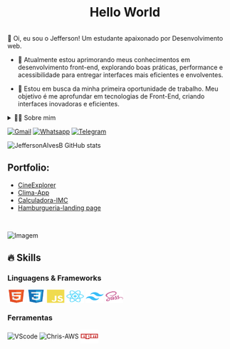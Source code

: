 <!--título-->
<div id="user-content-toc">
  <ul align="center">
    <summary><h1 style="display: inline-block">Hello World</h1></summary>
</div>

<!-- Presentation -->
<p>
  👋 Oi, eu sou o Jefferson! Um estudante apaixonado por Desenvolvimento web.

  - 🌱 Atualmente estou aprimorando meus conhecimentos em desenvolvimento front-end, explorando boas práticas, performance e acessibilidade para entregar interfaces mais eficientes e envolventes.

  - 🔭 Estou em busca da minha primeira oportunidade de trabalho. Meu objetivo é me aprofundar em tecnologias de Front-End, criando interfaces inovadoras e eficientes. 
</p>

<!-- Dropdown -->
<details>
  <summary>👨‍💻 Sobre mim</summary>

  - 💬  Tenho 20 anos e já possuo experiência em HTML, CSS e JavaScript. Criei sites para divulgar as redes sociais de pessoas, o que me ajudou a aplicar esses conhecimentos na prática. Durante o ensino médio, tive a oportunidade de apresentar diversos projetos que me ajudaram a aprimorar minha comunicação, criatividade e trabalho em equipe.

  - ⚡ Gosto de ler, assistir filmes e ouvir músicas! Acredito que nossos interesses pessoais ajudam a ter uma visão mais ampla das coisas e a resolver problemas de forma mais criativa...
</details>

<!-- Links -->
[![Gmail](https://img.shields.io/badge/Gmail-D14836?style=for-the-badge&logo=gmail&logoColor=white)](mailto:alvesjefferson1288@gmail.com)
[![Whatsapp](https://img.shields.io/badge/WhatsApp-25D366?style=for-the-badge&logo=whatsapp&logoColor=white
)](https://wa.link/i7ifcd)
[![Telegram](https://img.shields.io/badge/Telegram-2CA5E0?style=for-the-badge&logo=telegram&logoColor=white)](HTTPS://t.me/Jeff2818)


<!-- GithubStats -->
![JeffersonAlvesB GitHub stats](https://github-readme-stats.vercel.app/api?username=JeffersonAlvesB&show_icons=true&theme=gotham)


<!-- Portfolio -->
## Portfolio:
- [CineExplorer](https://github.com/JeffersonAlvesB/CineExplorer)
- [Clima-App](https://github.com/JeffersonAlvesB/Clima)
- [Calculadora-IMC](https://github.com/JeffersonAlvesB/Calculadora-imc)
- [Hamburgueria-landing page](https://github.com/JeffersonAlvesB/Hamburgueria)

<br>
<!-- GIF -->
<p align="left">
  <img  width:100% src="https://i.giphy.com/media/v1.Y2lkPTc5MGI3NjExeHdsMHZyZndlZDNwZ2RubDR1OTV6enQ4ZnUxdjFobXU0ZTc0cnhxbSZlcD12MV9pbnRlcm5hbF9naWZfYnlfaWQmY3Q9Zw/5e25aUTZPcI94uMZgv/giphy.gif" alt="Imagem">
</p>

## 🔥 Skills
<!-- Skills: Programming Languages -->
  <div style="flex-basis: 48%;">
    <h3>Linguagens & Frameworks</h3>
    <img align="center" alt="HTML" height="30" width="40" src="https://raw.githubusercontent.com/devicons/devicon/master/icons/html5/html5-original.svg">
    <img align="center" alt="CSS" height="30" width="40" src="https://raw.githubusercontent.com/devicons/devicon/master/icons/css3/css3-original.svg">
     <img align="center" alt="Js" height="30" width="40" src="https://raw.githubusercontent.com/devicons/devicon/master/icons/javascript/javascript-plain.svg">
    <img align="center" src="https://raw.githubusercontent.com/devicons/devicon/master/icons/react/react-original.svg" alt="React Icon" width="40" height="30" />
    <img align="center" src="https://raw.githubusercontent.com/devicons/devicon/master/icons/tailwindcss/tailwindcss-original.svg" alt="Tailwind CSS Icon" width="40" height="30" />
    <img align="center" src="https://raw.githubusercontent.com/devicons/devicon/master/icons/sass/sass-original.svg" alt="Sass Icon" width="40" height="30" />
  </div>
  
  <!-- Skills: Tools & Frameworks -->
  <div style="flex-basis: 48%;">
    <h3>Ferramentas</h3>
    <img align="center" alt="VScode" height="30" width="40" src="https://cdn.jsdelivr.net/gh/devicons/devicon/icons/vscode/vscode-original.svg">
    <img align="center" alt="Chris-AWS" height="30" width="40" src="https://cdn.jsdelivr.net/gh/devicons/devicon/icons/git/git-original.svg">
    <img align='center' src="https://raw.githubusercontent.com/devicons/devicon/master/icons/npm/npm-original-wordmark.svg" alt="NPM Icon" width="40" height="30" />
  </div>
  

